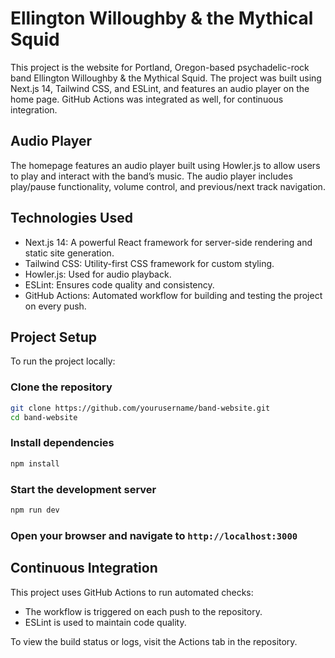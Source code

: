 # Ellington Willoughby & the Mythical Squid

This project is the website for Portland, Oregon-based psychadelic-rock band
Ellington Willoughby & the Mythical Squid. The project was built using Next.js
14, Tailwind CSS, and ESLint, and features an audio player on the home page.
GitHub Actions was integrated as well, for continuous integration.

## Audio Player

The homepage features an audio player built using Howler.js to allow users
to play and interact with the band’s music. The audio player includes play/pause
functionality, volume control, and previous/next track navigation.

## Technologies Used

- Next.js 14: A powerful React framework for server-side rendering and static
  site generation.
- Tailwind CSS: Utility-first CSS framework for custom styling.
- Howler.js: Used for audio playback.
- ESLint: Ensures code quality and consistency.
- GitHub Actions: Automated workflow for building and testing the project
  on every push.

## Project Setup

To run the project locally:

### Clone the repository

```sh
git clone https://github.com/yourusername/band-website.git
cd band-website
```

### Install dependencies

```sh
npm install
```

### Start the development server

```sh
npm run dev
```

### Open your browser and navigate to `http://localhost:3000`

## Continuous Integration

This project uses GitHub Actions to run automated checks:

- The workflow is triggered on each push to the repository.
- ESLint is used to maintain code quality.

To view the build status or logs, visit the Actions tab in the repository.
